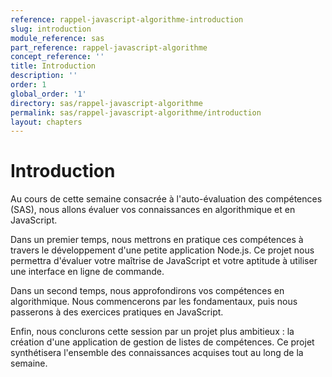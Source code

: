 ```yaml
---
reference: rappel-javascript-algorithme-introduction
slug: introduction
module_reference: sas
part_reference: rappel-javascript-algorithme
concept_reference: ''
title: Introduction
description: ''
order: 1
global_order: '1'
directory: sas/rappel-javascript-algorithme
permalink: sas/rappel-javascript-algorithme/introduction
layout: chapters
---
```


# Introduction

Au cours de cette semaine consacrée à l'auto-évaluation des compétences (SAS), nous allons évaluer vos connaissances en algorithmique et en JavaScript.

Dans un premier temps, nous mettrons en pratique ces compétences à travers le développement d'une petite application Node.js. Ce projet nous permettra d'évaluer votre maîtrise de JavaScript et votre aptitude à utiliser une interface en ligne de commande.

Dans un second temps, nous approfondirons vos compétences en algorithmique. Nous commencerons par les fondamentaux, puis nous passerons à des exercices pratiques en JavaScript.

Enfin, nous conclurons cette session par un projet plus ambitieux : la création d'une application de gestion de listes de compétences. Ce projet synthétisera l'ensemble des connaissances acquises tout au long de la semaine.